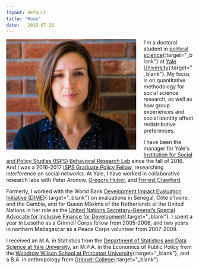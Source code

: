 ```yaml
---
layout: default
title: "Home"
date:   2016-07-26
---
```

<img style="float: left; width: 350px; margin: 0 20px 10px 0" src="/assets/molly_brick.jpg" alt="pic" />

I'm a doctoral student in [political science](http://politicalscience.yale.edu/){:target="_blank"} at [Yale University](http://www.yale.edu/){:target="_blank"}. 
My focus is on quantitative methodology for social science research, as well as how group experiences and social identity affect redistributive preferences.

I have been the manager for Yale's [Institution for Social and Policy Studies (ISPS)](http://isps.yale.edu) [Behavioral Research Lab](http://isps.yale.edu/yale-isps-behavioral-research-lab) since the fall of 2016. And I was a 2016-2017 [ISPS Graduate Policy Fellow](http://isps.yale.edu/team/molly-offer-westort), researching interference on social networks. At Yale, I have worked in collaborative research labs with Peter Aronow, [Gregory Huber](http://huber.research.yale.edu/gspd.html), and [Forrest Crawford](http://www.crawfordlab.io/people/).

Formerly, I  worked with the World Bank [Development Impact Evaluation Initiative (DIME)](http://web.worldbank.org/WBSITE/EXTERNAL/EXTDEC/EXTDEVIMPEVAINI/0,,contentMDK:23422972~pagePK:64168445~piPK:64168309~theSitePK:3998212,00.html){:target="_blank"} on evaluations in Senegal, Côte d’Ivoire, and the Gambia, and for Queen Máxima of the Netherlands at the United Nations in her role as the [United Nations Secretary-General’s Special Advocate for Inclusive Finance for Development](https://www.unsgsa.org/){:target="_blank"}. I spent a year in Lesotho as a Grinnell Corps fellow from 2005-2006, and two years in northern Madagascar as a Peace Corps volunteer from 2007-2009.

I received an M.A. in Statistics from the [Department of Statistics and Data Science at Yale University](http://statistics.yale.edu/), an M.P.A. in the Economics of Public Policy from the [Woodrow Wilson School at Princeton University](http://wws.princeton.edu/){:target="_blank"}, and a B.A. in anthropology from [Grinnell College](http://www.grinnell.edu){:target="_blank"}.



